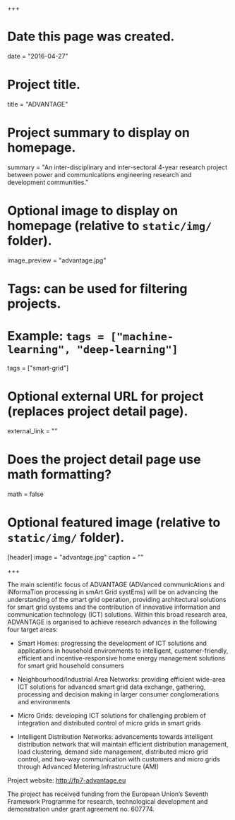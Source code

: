 +++
# Date this page was created.
date = "2016-04-27"

# Project title.
title = "ADVANTAGE"

# Project summary to display on homepage.
summary = "An inter-disciplinary and inter-sectoral 4-year research project between power and communications engineering research and development communities."

# Optional image to display on homepage (relative to `static/img/` folder).
image_preview = "advantage.jpg"

# Tags: can be used for filtering projects.
# Example: `tags = ["machine-learning", "deep-learning"]`
tags = ["smart-grid"]

# Optional external URL for project (replaces project detail page).
external_link = ""

# Does the project detail page use math formatting?
math = false

# Optional featured image (relative to `static/img/` folder).
[header]
image = "advantage.jpg"
caption = ""

+++

The main scientific focus of ADVANTAGE (ADVanced communicAtions and iNformaTion processing in smArt Grid systEms) will be on advancing the understanding of the smart grid operation, providing architectural solutions for smart grid systems and the contribution of innovative information and communication technology (ICT) solutions. Within this broad research area, ADVANTAGE is organised to achieve research advances in the following four target areas: 

- Smart Homes: progressing the development of ICT solutions and applications in household environments to intelligent, customer-friendly, efficient and incentive-responsive home energy management solutions for smart grid household consumers 

- Neighbourhood/Industrial Area Networks: providing efficient wide-area ICT solutions for advanced smart grid data exchange, gathering, processing and decision making in larger consumer conglomerations and environments 

- Micro Grids: developing ICT solutions for challenging problem of integration and distributed control of micro grids in smart grids 

- Intelligent Distribution Networks: advancements towards intelligent distribution network that will maintain efficient distribution management, load clustering, demand side management, distributed micro grid control, and two-way communication with customers and micro grids through Advanced Metering Infrastructure (AMI) 

Project website: http://fp7-advantage.eu

The project has received funding from the European Union’s Seventh Framework Programme for research, technological development and demonstration under grant agreement no. 607774.